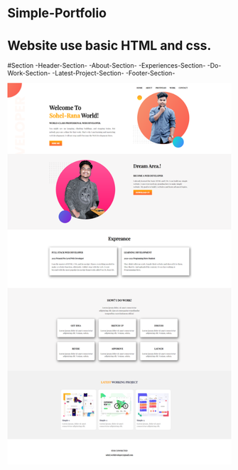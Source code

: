 # Simple-Portfolio

# Website use basic HTML and css.

#Section
-Header-Section-
-About-Section-
-Experiences-Section-
-Do-Work-Section-
-Latest-Project-Section-
-Footer-Section-

![Live-View](website-img.png)
